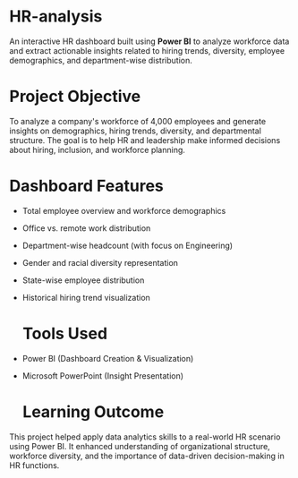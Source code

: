 # HR-analysis
An interactive HR dashboard built using **Power BI** to analyze workforce data and extract actionable insights related to hiring trends, diversity, employee demographics, and department-wise distribution.

# Project Objective
To analyze a company's workforce of 4,000 employees and generate insights on demographics, hiring trends, diversity, and departmental structure. The goal is to help HR and leadership make informed decisions about hiring, inclusion, and workforce planning.

# Dashboard Features
- Total employee overview and workforce demographics
- Office vs. remote work distribution
- Department-wise headcount (with focus on Engineering)
- Gender and racial diversity representation
- State-wise employee distribution
- Historical hiring trend visualization

  # Tools Used
- Power BI (Dashboard Creation & Visualization)
- Microsoft PowerPoint (Insight Presentation)

  # Learning Outcome
This project helped apply data analytics skills to a real-world HR scenario using Power BI. It enhanced understanding of organizational structure, workforce diversity, and the importance of data-driven decision-making in HR functions.

